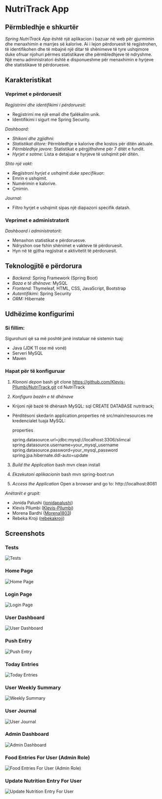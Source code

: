 # NutriTrack App

## Përmbledhje e shkurtër
*Spring NutriTrack App* është një aplikacion i bazuar në web për gjurmimin dhe menaxhimin e marrjes së kalorive. Ai i lejon përdoruesit të regjistrohen, të identifikohen dhe të mbajnë një ditar të shënimeve të tyre ushqimore duke ofruar njohuri përmes statistikave dhe përmbledhjeve të ndryshme. Një menu administratori është e disponueshme për menaxhimin e hyrjeve dhe statistikave të përdoruesve.

## Karakteristikat

### Veprimet e përdoruesit
*Regjistrimi dhe identifikimi i përdoruesit:*
- Regjistrimi me një email dhe fjalëkalim unik.
- Identifikimi i sigurt me Spring Security.

*Dashboard:*
- *Shikoni dhe zgjidhni:*
- *Statistikat ditore:* Përmbledhje e kalorive dhe kostos për ditën aktuale.
- *Përmbledhje javore:* Statistikat e përgjithshme për 7 ditët e fundit.
- *Hyrjet e sotme:* Lista e detajuar e hyrjeve të ushqimit për ditën.

*Shto një vakt:*
- *Regjistroni hyrjet e ushqimit duke specifikuar:*
- Emrin e ushqimit.
- Numërimin e kalorive.
- Çmimin.

*Journal:*
- Filtro hyrjet e ushqimit sipas një diapazoni specifik datash.

### Veprimet e administratorit
*Dashboard i administratorit:*
- Menaxhon statistikat e përdoruesve.
- Ndryshon ose fshin shënimet e vakteve të përdoruesit.
- Hyn në të gjitha regjistrat e aktivitetit të përdoruesit.

## Teknologjitë e përdorura
- *Backend:* Spring Framework (Spring Boot)
- *Baza e të dhënave:* MySQL
- *Frontend:* Thymeleaf, HTML, CSS, JavaScript, Bootstrap
- *Autentifikimi:* Spring Security
- *ORM:* Hibernate

## Udhëzime konfigurimi

### Si fillim:
Sigurohuni që sa më poshtë janë instaluar në sistemin tuaj:
- Java (JDK 11 ose më vonë)
- Serveri MySQL
- Maven

### Hapat për të konfiguruar
1. *Klononi depon*
   bash
   git clone https://github.com/Klevis-Pllumbi/NutriTrack.git
   cd NutriTrack


2. *Konfiguro bazën e të dhënave*
- Krijoni një bazë të dhënash MySQL:
  sql
  CREATE DATABASE nutritrack;

- Përditësoni skedarin application.properties në src/main/resources me kredencialet tuaja MySQL:

  properties 

  spring.datasource.url=jdbc:mysql://localhost:3306/slimcal
  spring.datasource.username=your_mysql_username
  spring.datasource.password=your_mysql_password 
  spring.jpa.hibernate.ddl-auto=update


3. *Build the Application*
   bash
   mvn clean install


4. *Ekzekutoni aplikacionin*
   bash
   mvn spring-boot:run


5. *Access the Application*
   Open a browser and go to: http://localhost:8081


*Anëtarët e grupit:*
- Jonida Palushi ([jonidapalushi](https://github.com/jonidapalushi))
- Klevis Pllumbi ([Klevis-Pllumbi](https://github.com/Klevis-Pllumbi))
- Morena Bardhi ([Morena1803](https://github.com/Morena1803))
- Rebeka Kroji ([rebekakroji](https://github.com/rebekakroji))


## Screenshots

### Tests
![Tests](screenshots/tests.png)

### Home Page
![Home Page](screenshots/home%20page.png)

### Login Page
![Login Page](screenshots/login%20page.png)

### User Dashboard
![User Dashboard](screenshots/dashboard.png)

### Push Entry
![Push Entry](screenshots/push%20entry.png)

### Today Entries
![Today Entries](screenshots/today%20entries.png)

### User Weekly Summary
![Weekly Summary](screenshots/weekly%20summary.png)

### User Journal
![User Journal](screenshots/journal.png)



### Admin Dashboard
![Admin Dashboard](screenshots/admin%20dashboard.png)

### Food Entries For User (Admin Role)
![Food Entries For User (Admin Role)](screenshots/food%20entries%20for%20user.png)

### Update Nutrition Entry For User
![Update Nutrition Entry For User](screenshots/update%20nutrition%20entry%20for%20user.png)